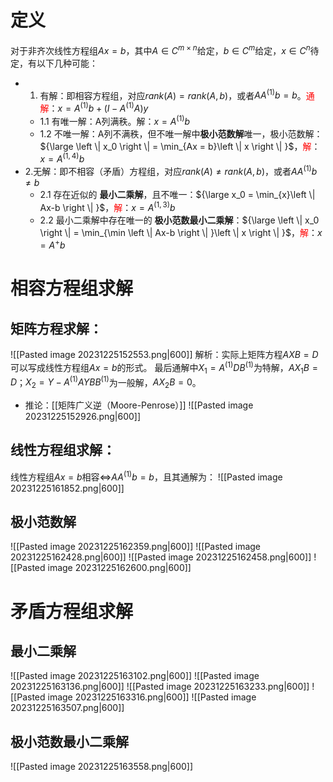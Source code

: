 # 定义
对于非齐次线性方程组$Ax=b$，其中$A\in C^{m\times n}$给定，$b\in C^{m}$给定，$x\in C^{n}$待定，有以下几种可能：
- 1. 有解：即相容方程组，对应$rank(A)=rank(A,b)$，或者$AA^{(1)}b=b$。<font color="#ff0000">通解</font>：$x=A^{(1)}b+(I-A^{(1)}A)y$
	- 1.1 有唯一解：A列满秩。解：$x=A^{(1)}b$
	- 1.2 不唯一解：A列不满秩，但不唯一解中**极小范数解**唯一，极小范数解：${\large \left \| x_0 \right \|  =  \min_{Ax  =  b}\left \| x \right \|  }$，<font color="#ff0000">解</font>：$x=A^{(1,4)}b$
- 2.无解：即不相容（矛盾）方程组，对应$rank(A)\ne rank(A,b)$，或者$AA^{(1)}b\ne b$
	- 2.1 存在近似的 **最小二乘解**，且不唯一：${\large  x_0   =  \min_{x}\left \| Ax-b \right \|  }$，<font color="#ff0000">解</font>：$x=A^{(1,3)}b$
	- 2.2 最小二乘解中存在唯一的 **极小范数最小二乘解**：${\large \left \| x_0 \right \|  =  \min_{\min \left \| Ax-b \right \| }\left \| x \right \|  }$，<font color="#ff0000">解</font>：$x=A^{+}b$
# 相容方程组求解
## 矩阵方程求解：
![[Pasted image 20231225152553.png|600]]
解析：实际上矩阵方程$AXB=D$可以写成线性方程组$Ax=b$的形式。
最后通解中$X_1=A^{(1)}DB^{(1)}$为特解，$AX_1B=D$；$X_2=Y-A^{(1)}AYBB^{(1)}$为一般解，$AX_2B=0$。

- 推论：[[矩阵广义逆（Moore-Penrose）]]
![[Pasted image 20231225152926.png|600]]
## 线性方程组求解：
线性方程组$Ax=b$相容$\Leftrightarrow$$AA^{(1)}b=b$，且其通解为：
![[Pasted image 20231225161852.png|600]]

## 极小范数解
![[Pasted image 20231225162359.png|600]]
![[Pasted image 20231225162428.png|600]]
![[Pasted image 20231225162458.png|600]]
![[Pasted image 20231225162600.png|600]]

# 矛盾方程组求解
## 最小二乘解
![[Pasted image 20231225163102.png|600]]
![[Pasted image 20231225163136.png|600]]
![[Pasted image 20231225163233.png|600]]
![[Pasted image 20231225163316.png|600]]
![[Pasted image 20231225163507.png|600]]
## 极小范数最小二乘解
![[Pasted image 20231225163558.png|600]]


